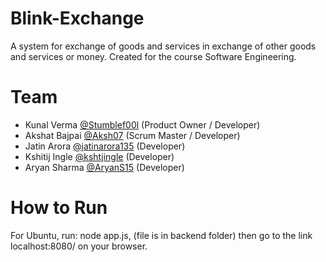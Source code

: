 # Blink-Exchange
A system for exchange of goods and services in exchange of other goods and services or money. Created for the course Software Engineering.

# Team

- Kunal Verma [@Stumblef00l](https://github.com/Stumblef00l) (Product Owner / Developer) 
- Akshat Bajpai [@Aksh07](https://github.com/Aksh07) (Scrum Master / Developer)
- Jatin Arora [@jatinarora135](https://github.com/jatinarora135) (Developer)
- Kshitij Ingle [@kshtjingle](https://github.com/kshtjingle) (Developer)
- Aryan Sharma [@AryanS15](https://github.com/AryanS15) (Developer)

# How to Run

For Ubuntu, run: node app.js, (file is in backend folder) then go to the link localhost:8080/ on your browser.
